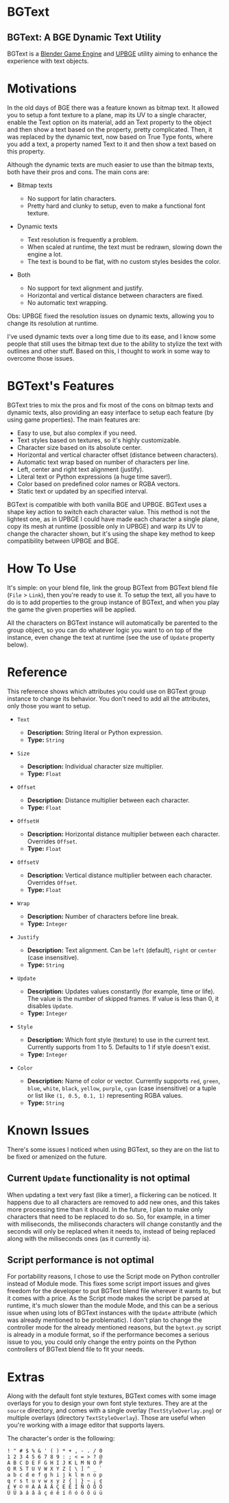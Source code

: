 # BGText
## BGText: A BGE Dynamic Text Utility

BGText is a [Blender Game Engine](https://en.wikipedia.org/wiki/Blender_Game_Engine) and [UPBGE](https://upbge.org/) utility aiming to enhance the experience with text objects.

Motivations
=========

In the old days of BGE there was a feature known as bitmap text. It allowed you to setup a font texture to a plane, map its UV to a single character, enable the Text option on its material, add an Text property to the object and then show a text based on the property, pretty complicated. Then, it was replaced by the dynamic text, now based on True Type fonts, where you add a text, a property named Text to it and then show a text based on this property.

Although the dynamic texts are much easier to use than the bitmap texts, both have their pros and cons. The main cons are:

- Bitmap texts
    - No support for latin characters.
    - Pretty hard and clunky to setup, even to make a functional font texture.

- Dynamic texts
    - Text resolution is frequently a problem.
    - When scaled at runtime, the text must be redrawn, slowing down the engine a lot.
    - The text is bound to be flat, with no custom styles besides the color.

- Both
    - No support for text alignment and justify.
    - Horizontal and vertical distance between characters are fixed.
    - No automatic text wrapping.

Obs: UPBGE fixed the resolution issues on dynamic texts, allowing you to change its resolution at runtime.

I've used dynamic texts over a long time due to its ease, and I know some people that still uses the bitmap text due to the ability to stylize the text with outlines and other stuff. Based on this, I thought to work in some way to overcome those issues.

BGText's Features
==============

BGText tries to mix the pros and fix most of the cons on bitmap texts and dynamic texts, also providing an easy interface to setup each feature (by using game properties). The main features are:

- Easy to use, but also complex if you need.
- Text styles based on textures, so it's highly customizable.
- Character size based on its absolute center.
- Horizontal and vertical character offset (distance between characters).
- Automatic text wrap based on number of characters per line.
- Left, center and right text alignment (justify).
- Literal text or Python expressions (a huge time saver!).
- Color based on predefined color names or RGBA vectors.
- Static text or updated by an specified interval.

BGText is compatible with both vanilla BGE and UPBGE. BGText uses a shape key action to switch each character value. This method is not the lightest one, as in UPBGE I could have made each character a single plane, copy its mesh at runtime (possible only in UPBGE) and warp its UV to change the character shown, but it's using the shape key method to keep compatibility between UPBGE and BGE.

How To Use
=========

It's simple: on your blend file, link the group BGText from BGText blend file (`File` > `Link`), then you're ready to use it. To setup the text, all you have to do is to add properties to the group instance of BGText, and when you play the game the given properties will be applied.

All the characters on BGText instance will automatically be parented to the group object, so you can do whatever logic you want to on top of the instance, even change the text at runtime (see the use of `Update` property below).

Reference
========

This reference shows which attributes you could use on BGText group instance to change its behavior. You don't need to add all the attributes, only those you want to setup.

- `Text`
    - **Description:** String literal or Python expression.
    - **Type:** `String`

- `Size`
    - **Description:** Individual character size multiplier.
    - **Type:** `Float`

- `Offset`
    - **Description:** Distance multiplier between each character.
    - **Type:** `Float` 

- `OffsetH`
    - **Description:** Horizontal distance multiplier between each character. Overrides `Offset`.
    - **Type:** `Float`

- `OffsetV`
    - **Description:** Vertical distance multiplier between each character. Overrides `Offset`.
    - **Type:** `Float`

- `Wrap`
    - **Description:** Number of characters before line break.
    - **Type:** `Integer`

- `Justify`
    - **Description:** Text alignment. Can be `left` (default), `right` or `center` (case insensitive).
    - **Type:** `String`

- `Update`
    - **Description:** Updates values constantly (for example, time or life). The value is the number of skipped frames. If value is less than 0, it disables `Update`.
    - **Type:** `Integer`
    
- `Style`
    - **Description:** Which font style (texture) to use in the current text. Currently supports from 1 to 5. Defaults to 1 if style doesn't exist.
    - **Type:** `Integer` 

- `Color`
    - **Description:** Name of color or vector. Currently supports `red`, `green`, `blue`, `white`, `black`, `yellow`, `purple`, `cyan` (case insensitive) or a tuple or list like `(1, 0.5, 0.1, 1)` representing RGBA values.
    - **Type:** `String`

Known Issues
===========

There's some issues I noticed when using BGText, so they are on the list to be fixed or amenized on the future.

Current `Update` functionality is not optimal
----------------------------------------------------------

When updating a text very fast (like a timer), a flickering can be noticed. It happens due to all characters are removed to add new ones, and this takes more processing time than it should. In the future, I plan to make only characters that need to be replaced to do so. So, for example, in a timer with miliseconds, the miliseconds characters will change constantly and the seconds will only be replaced when it needs to, instead of being replaced along with the miliseconds ones (as it currently is).

Script performance is not optimal
--------------------------------------------

For portability reasons, I chose to use the Script mode on Python controller instead of Module mode. This fixes some script import issues and gives freedom for the developer to put BGText blend file wherever it wants to, but it comes with a price. As the Script mode makes the script be parsed at runtime, it's much slower than the module Mode, and this can be a serious issue when using lots of BGText instances with the `Update` attribute (which was already mentioned to be problematic). I don't plan to change the controller mode for the already mentioned reasons, but the `bgtext.py` script is already in a module format, so if the performance becomes a serious issue to you, you could only change the entry points on the Python controllers of BGText blend file to fit your needs.

Extras
=====

Along with the default font style textures, BGText comes with some image overlays for you to design your own font style textures. They are at the `source` directory, and comes with a single overlay (`TextStyleOverlay.png`) or multiple overlays (directory `TextStyleOverlay`). Those are useful when you're working with a image editor that supports layers.

The character's order is the following:


```text
! " # $ % & ' ( ) * + , - . / 0
1 2 3 4 5 6 7 8 9 : ; < = > ? @
A B C D E F G H I J K L M N O P
Q R S T U V W X Y Z [ \ ] ^ _ `
a b c d e f g h i j k l m n o p
q r s t u v w x y z { | } ~ ¡ ¢
£ ¥ © ® À Á Â Ã Ç É Ê Í Ñ Ó Ô Õ
Ú Ü à á â ã ç é ê í ñ ó ô õ ú ü
```
